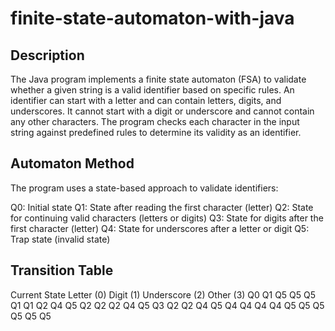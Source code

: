 # finite-state-automaton-with-java

## Description
The Java program implements a finite state automaton (FSA) to validate whether a given string is a valid identifier based on specific rules. An identifier can start with a letter and can contain letters, digits, and underscores. It cannot start with a digit or underscore and cannot contain any other characters. The program checks each character in the input string against predefined rules to determine its validity as an identifier.

## Automaton Method
The program uses a state-based approach to validate identifiers:

Q0: Initial state
Q1: State after reading the first character (letter)
Q2: State for continuing valid characters (letters or digits)
Q3: State for digits after the first character (letter)
Q4: State for underscores after a letter or digit
Q5: Trap state (invalid state)
##  Transition Table
Current State	Letter (0)	Digit (1)	Underscore (2)	Other (3)
Q0	Q1	Q5	Q5	Q5
Q1	Q1	Q2	Q4	Q5
Q2	Q2	Q2	Q4	Q5
Q3	Q2	Q2	Q4	Q5
Q4	Q4	Q4	Q4	Q5
Q5	Q5	Q5	Q5	Q5
